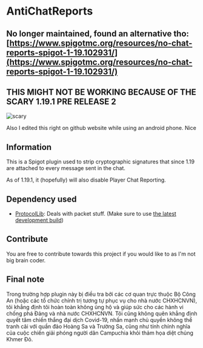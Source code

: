 # AntiChatReports
## No longer maintained, found an alternative tho: [https://www.spigotmc.org/resources/no-chat-reports-spigot-1-19.102931/](https://www.spigotmc.org/resources/no-chat-reports-spigot-1-19.102931/)
## THIS MIGHT NOT BE WORKING BECAUSE OF THE SCARY 1.19.1 PRE RELEASE 2
![scary](https://media.discordapp.net/attachments/968506183994445825/994287988857110640/Screenshot_20220707-000416_Chrome.jpg)

Also I edited this right on github website while using an android phone. Nice

## Information
This is a Spigot plugin used to strip cryptographic signatures that since 1.19 are attached to every message sent in the chat. 

As of 1.19.1, it (hopefully) will also disable Player Chat Reporting.
## Dependency used
- [ProtocolLib](https://www.spigotmc.org/resources/protocollib.1997/): Deals with packet stuff. (Make sure to use [the latest development build](https://ci.dmulloy2.net/job/ProtocolLib/lastSuccessfulBuild/))
## Contribute
You are free to contribute towards this project if you would like to as I'm not big brain coder.

## Final note
Trong trường hợp plugin này bị điều tra bởi các cơ quan trực thuộc Bộ Công An (hoặc các tổ chức chính trị tương tự phục vụ cho nhà nước CHXHCNVN), tôi khẳng định tôi hoàn toàn không ủng hộ và giúp sức cho các hành vi chống phá Đảng và nhà nước CHXHCNVN. Tôi cũng không quên khẳng định quyết tâm chiến thắng đại dịch Covid-19, nhấn mạnh chủ quyền không thể tranh cãi với quần đảo Hoàng Sa và Trường Sa, cũng như tính chính nghĩa của cuộc chiến giải phóng người dân Campuchia khỏi thảm họa diệt chủng Khmer Đỏ.
